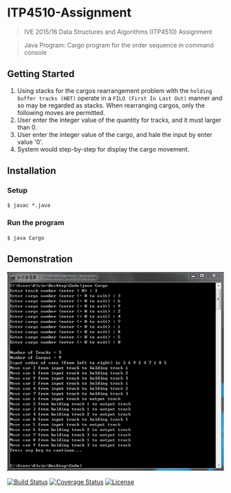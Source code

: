 # ITP4510-Assignment
> IVE 2015/16 Data Structures and Algorithms (ITP4510) Assignment

> Java Program: Cargo program for the order sequence in command console

## Getting Started
1. Using stacks for the cargos rearrangement problem with the `holding buffer tracks (HBT)` operate in a `FILO (First In Last Out)` manner and so may be regarded as stacks. When rearranging cargos, only the following moves are permitted.
2. User enter the integer value of the quantity for tracks, and it must larger than 0.
3. User enter the integer value of the cargo, and hale the input by enter value '0'.
4. System would step-by-step for display the cargo movement.

## Installation

### Setup
```
$ javac *.java
```

### Run the program
```
$ java Cargo
```

## Demonstration
![image](https://github.com/alvinau0427/ITP4510-Assignment/blob/master/test/img_test_1.jpg)

[![Build Status](http://img.shields.io/travis/badges/badgerbadgerbadger.svg?style=flat-square)](https://travis-ci.org/badges/badgerbadgerbadger)
[![Coverage Status](http://img.shields.io/coveralls/badges/badgerbadgerbadger.svg?style=flat-square)](https://coveralls.io/r/badges/badgerbadgerbadger)
[![License](http://img.shields.io/:license-mit-blue.svg?style=flat-square)](http://badges.mit-license.org)
